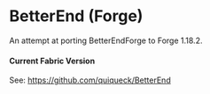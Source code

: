 # BetterEnd (Forge)

An attempt at porting BetterEndForge to Forge 1.18.2.

#### Current Fabric Version
See: https://github.com/quiqueck/BetterEnd

